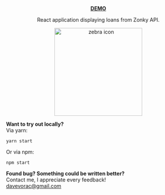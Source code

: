 **<p align="center"><a href="http://zonky.davidvorac.cz/" target="_BLANK">DEMO</a></p>**

<p align="center">React application displaying loans from Zonky API. </p>
<p align="center"><img width="240" alt="zebra icon" src="http://zonky.davidvorac.cz/custom/zebra-github.png"></p>

**Want to try out locally?**
<br />
Via yarn:

```
yarn start
```

Or via npm:

```
npm start
```

**Found bug? Something could be written better?**
<br />
Contact me, I appreciate every feedback!
<br />
<a href="mailto:davevorac@gmail.com">davevorac@gmail.com</a>
